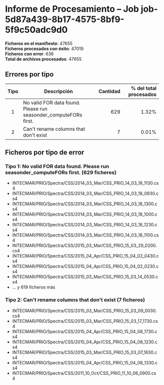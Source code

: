 # Informe de Procesamiento – Job job-5d87a439-8b17-4575-8bf9-5f9c50adc9d0

**Ficheros en el manifiesto**: 47655  
**Ficheros procesados con éxito**: 47019  
**Ficheros con error**: 636  
**Total de archivos procesados**: 47655  

## Errores por tipo

| Tipo | Descripción | Cantidad | % del total procesados |
| :--: | ----------- | -------: | ---------------------: |
| 1 | No valid FOR data found. Please run seasonder_computeFORs first. | 629 | 1.32% |
| 2 | Can't rename columns that don't exist | 7 | 0.01% |

## Ficheros por tipo de error

### Tipo 1: No valid FOR data found. Please run seasonder_computeFORs first. (629 ficheros)

- INTECMAR/PRIO/Spectra/CSS/2014_03_Mar/CSS_PRIO_14_03_18_1130.cs4
- INTECMAR/PRIO/Spectra/CSS/2014_03_Mar/CSS_PRIO_14_03_18_0930.cs4
- INTECMAR/PRIO/Spectra/CSS/2014_03_Mar/CSS_PRIO_14_03_18_1300.cs4
- INTECMAR/PRIO/Spectra/CSS/2014_03_Mar/CSS_PRIO_14_03_18_1000.cs4
- INTECMAR/PRIO/Spectra/CSS/2014_03_Mar/CSS_PRIO_14_03_18_1230.cs4
- INTECMAR/PRIO/Spectra/CSS/2014_03_Mar/CSS_PRIO_14_03_18_1100.cs4
- INTECMAR/PRIO/Spectra/CSS/2015_03_Mar/CSS_PRIO_15_03_29_0200.cs4
- INTECMAR/PRIO/Spectra/CSS/2015_04_Apr/CSS_PRIO_15_04_02_0430.cs4
- INTECMAR/PRIO/Spectra/CSS/2015_04_Apr/CSS_PRIO_15_04_02_0230.cs4
- INTECMAR/PRIO/Spectra/CSS/2015_03_Mar/CSS_PRIO_15_03_14_0530.cs4
- ... y 619 ficheros más

### Tipo 2: Can't rename columns that don't exist (7 ficheros)

- INTECMAR/PRIO/Spectra/CSS/2015_03_Mar/CSS_PRIO_15_03_09_0030.cs4
- INTECMAR/PRIO/Spectra/CSS/2015_03_Mar/CSS_PRIO_15_03_17_1730.cs4
- INTECMAR/PRIO/Spectra/CSS/2015_04_Apr/CSS_PRIO_15_04_08_1730.cs4
- INTECMAR/PRIO/Spectra/CSS/2015_04_Apr/CSS_PRIO_15_04_08_1230.cs4
- INTECMAR/PRIO/Spectra/CSS/2015_03_Mar/CSS_PRIO_15_03_07_1630.cs4
- INTECMAR/PRIO/Spectra/CSS/2015_04_Apr/CSS_PRIO_15_04_08_1330.cs4
- INTECMAR/PRIO/Spectra/CSS/2011_10_Oct/CSS_PRIO_11_10_06_0900.cs4
